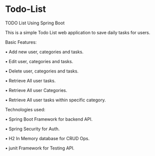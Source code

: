 # Todo-List
TODO List Using Spring Boot

This is a simple Todo List web application to save daily tasks for users.

Basic Features:

•	Add new user, categories and tasks.

•	Edit user, categories and tasks.

•	Delete user, categories and tasks.

•	Retrieve All user tasks.

•	Retrieve All user Categories.

•	Retrieve All user tasks within specific category.


Technologies used:

•	Spring Boot Framework for backend API.

•	Spring Security for Auth.

•	H2 In Memory database for CRUD Ops.

•	junit Framework for Testing API.

